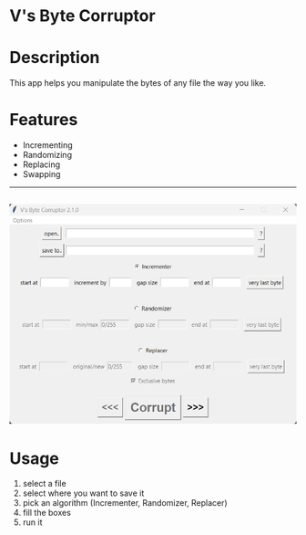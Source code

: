 # V's Byte Corruptor

# Description
This app helps you manipulate the bytes of any file the way you like.

# Features
- Incrementing
- Randomizing
- Replacing
- Swapping
---
![ui](./gallery/ui.png)
---
# Usage
1. select a file
2. select where you want to save it
3. pick an algorithm (Incrementer, Randomizer, Replacer)
4. fill the boxes
5. run it
